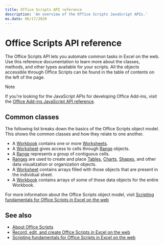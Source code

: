 ```yaml
---
title: Office Scripts API reference 
description: 'An overview of the Office Scripts JavaScript APIs.'
ms.date: 06/17/2020
---
```


# Office Scripts API reference

The Office Scripts API lets you automate common tasks in Excel on the web. Use this reference documentation to learn more about the classes, methods, and other types available for your scripts. All the objects accessible through Office Scripts can be found in the table of contents on the left of the page.

> [!NOTE]
> If you're looking for the JavaScript APIs for developing Office Add-ins, visit the [Office Add-ins JavaScript API reference](/javascript/api/overview?view=excel-js-preview).

## Common classes

The following list breaks down the basics of the Office Scripts object model. This shows the common classes and how they relate to one another.

- A [Workbook](/javascript/api/office-scripts/excel/excel.workbook) contains one or more [Worksheets](/javascript/api/office-scripts/excel/excel.worksheet).
- A [Worksheet](/javascript/api/office-scripts/excel/excel.worksheet) gives access to cells through [Range](/javascript/api/office-scripts/excel/excel.range) objects.
- A [Range](/javascript/api/office-scripts/excel/excel.range) represents a group of contiguous cells.
- [Ranges](/javascript/api/office-scripts/excel/excel.range) are used to create and place [Tables](/javascript/api/office-scripts/excel/excel.table), [Charts](/javascript/api/office-scripts/excel/excel.chart), [Shapes](/javascript/api/office-scripts/excel/excel.shape), and other data visualization or organization objects.
- A [Worksheet](/javascript/api/office-scripts/excel/excel.worksheet) contains arrays filled with those objects that are present in the individual sheet.
- A [Workbook](/javascript/api/office-scripts/excel/excel.workbook) contains arrays of some of those data objects for the entire Workbook.

For more information about the Office Scripts object model, visit [Scripting fundamentals for Office Scripts in Excel on the web](/office/dev/scripts/develop/scripting-fundamentals)

## See also

- [About Office Scripts](/office/dev/scripts/overview/excel)
- [Record, edit, and create Office Scripts in Excel on the web](/office/dev/scripts/tutorials/excel-tutorial)
- [Scripting fundamentals for Office Scripts in Excel on the web](/office/dev/scripts/develop/scripting-fundamentals)
